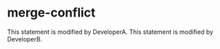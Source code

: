 # merge-conflict

This statement is modified by DeveloperA.
This statement is modified by DeveloperB.
